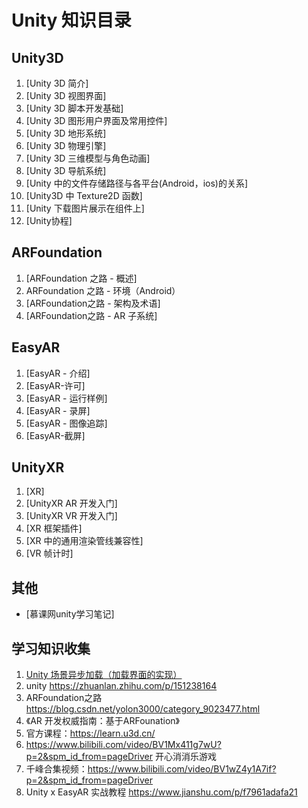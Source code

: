 # Unity 知识目录

## Unity3D

1. [Unity 3D 简介]
2. [Unity 3D 视图界面]
3. [Unity 3D 脚本开发基础]
4. [Unity 3D 图形用户界面及常用控件]
5. [Unity 3D 地形系统]
6. [Unity 3D 物理引擎]
7. [Unity 3D 三维模型与角色动画]
8. [Unity 3D 导航系统]
9. [Unity 中的文件存储路径与各平台(Android，ios)的关系]
10. [Unity3D 中 Texture2D 函数]
11. [Unity 下载图片展示在组件上]
12. [Unity协程]

## ARFoundation

1. [ARFoundation 之路 - 概述]
2. ARFoundation 之路 - 环境（Android）
3. [ARFoundation之路 - 架构及术语]
4. [ARFoundation之路 - AR 子系统]

## EasyAR

1. [EasyAR - 介绍]
2. [EasyAR-许可]
3. [EasyAR - 运行样例]
4. [EasyAR - 录屏]
5. [EasyAR - 图像追踪]
6. [EasyAR-截屏]

## UnityXR

1. [XR]
2. [UnityXR AR 开发入门]
3. [UnityXR VR 开发入门]
4. [XR 框架插件]
5. [XR 中的通用渲染管线兼容性]
6. [VR 帧计时]

## 其他

* [慕课网unity学习笔记]

## 学习知识收集

1. [Unity 场景异步加载（加载界面的实现）](https://blog.csdn.net/xinzhilinger/article/details/110836837?ops_request_misc=%257B%2522request%255Fid%2522%253A%2522161968340716780255223084%2522%252C%2522scm%2522%253A%252220140713.130102334.pc%255Fblog.%2522%257D&request_id=161968340716780255223084&biz_id=0&utm_medium=distribute.pc_search_result.none-task-blog-2~blog~first_rank_v2~rank_v29-1-110836837.pc_v2_rank_blog_default&utm_term=加载&spm=1018.2226.3001.4450)
2. unity https://zhuanlan.zhihu.com/p/151238164 
3. ARFoundation之路 https://blog.csdn.net/yolon3000/category_9023477.html
4. 《AR 开发权威指南：基于ARFounation》
5. 官方课程：https://learn.u3d.cn/
6. https://www.bilibili.com/video/BV1Mx411g7wU?p=2&spm_id_from=pageDriver 开心消消乐游戏
7. 千峰合集视频：https://www.bilibili.com/video/BV1wZ4y1A7if?p=2&spm_id_from=pageDriver
8. Unity x EasyAR 实战教程 https://www.jianshu.com/p/f7961adafa21
